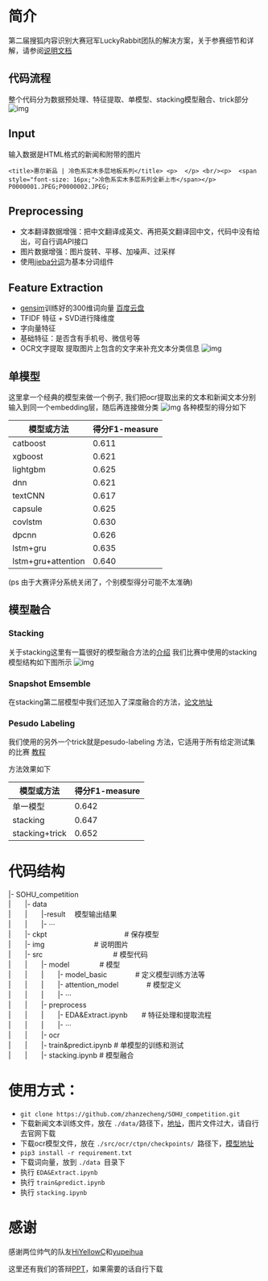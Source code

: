 # 简介
第二届搜狐内容识别大赛冠军LuckyRabbit团队的解决方案，关于参赛细节和详解，请参阅[说明文档](https://blog.csdn.net/qq_34695147/article/details/81006059)
## 代码流程
整个代码分为数据预处理、特征提取、单模型、stacking模型融合、trick部分
    ![img](img/model.png)

## Input
输入数据是HTML格式的新闻和附带的图片

    <title>惠尔新品 | 冷色系实木多层地板系列</title> <p>  </p> <br/><p>  <span style="font-size: 16px;">冷色系实木多层系列全新上市</span></p>	P0000001.JPEG;P0000002.JPEG; 
## Preprocessing
* 文本翻译数据增强：把中文翻译成英文、再把英文翻译回中文，代码中没有给出，可自行调API接口
* 图片数据增强：图片旋转、平移、加噪声、过采样
* 使用[jieba分词](https://github.com/fxsjy/jieba)为基本分词组件
## Feature Extraction
* [gensim](https://github.com/RaRe-Technologies/gensim)训练好的300维词向量 [百度云盘](https://pan.baidu.com/s/11x9jhiof7Ik0rF-3zKL3eQ)
* TFIDF 特征 + SVD进行降维度
* 字向量特征 
* 基础特征：是否含有手机号、微信号等
* OCR文字提取
    提取图片上包含的文字来补充文本分类信息
    ![img](img/ocr.png)
## 单模型
这里拿一个经典的模型来做一个例子, 我们把ocr提取出来的文本和新闻文本分别输入到同一个embedding层，随后再连接做分类
    ![img](img/example.png)
各种模型的得分如下

| 模型或方法          | 得分F1-measure                                   |
| ----------- | ---------------------------------------- 
| catboost     | 0.611                                  |
| xgboost         | 0.621                                   |
| lightgbm      | 0.625                                   |
| dnn         | 0.621|
| textCNN  |0.617|
| capsule      |0.625|
| covlstm    |0.630|    
| dpcnn    |0.626|    
| lstm+gru    |0.635|    
| lstm+gru+attention    |0.640| 
(ps 由于大赛评分系统关闭了，个别模型得分可能不太准确)
## 模型融合
### Stacking
  关于stacking这里有一篇很好的模型融合方法的[介绍](https://mlwave.com/kaggle-ensembling-guide/)
  我们比赛中使用的stacking模型结构如下图所示
  ![img](img/stacking.png)
  
### Snapshot Emsemble
   在stacking第二层模型中我们还加入了深度融合的方法，[论文地址](https://arxiv.org/abs/1704.00109)
   
### Pesudo Labeling
   我们使用的另外一个trick就是pesudo-labeling 方法，它适用于所有给定测试集的比赛 [教程](https://shaoanlu.wordpress.com/2017/04/10/a-simple-pseudo-labeling-function-implementation-in-keras/)

方法效果如下

| 模型或方法          | 得分F1-measure                                   |
| ----------- | ---------------------------------------- 
| 单一模型     | 0.642                                  |
| stacking         | 0.647                                   |
| stacking+trick      | 0.652                                   |

# 代码结构
|- SOHU_competition<br/>
|　　|- data  　　　　　　　　　<br/>
|　　|　　|-result　           模型输出结果  <br/>
|　　|　　|- ···　　　　　　　　　　<br/>
|　　|- ckpt　　　　　　　　　　　# 保存模型<br/>
|　　|- img　　　　　　　# 说明图片<br/>
|　　|- src　　　　　　　　　　# 模型代码<br/>
|　　|　　|- model　　　　 # 模型<br/>
|　　|　　|　　|- model_basic　　　　# 定义模型训练方法等　　<br/>
|　　|　　|　　|- attention_model　　　　# 模型定义　　<br/>
|　　|　　|　　|- ···　　　<br/>
|　　|　　|- preprocess　<br/>
|　　|　　|　　|- EDA&Extract.ipynb　　# 特征处理和提取流程　<br/>
|　　|　　|　　|- ···　　　<br/>
|　　|　　|- ocr　<br/>
|　　|　　|- train&predict.ipynb # 单模型的训练和测试　<br/>
|　　|　　|- stacking.ipynb #  模型融合　<br/>


# 使用方式：
* ```git clone https://github.com/zhanzecheng/SOHU_competition.git```
* 下载新闻文本训练文件，放在 ```./data/```路径下，[地址](https://pan.baidu.com/s/12WZoc2SNOrwim6RpGw6KlQ)，图片文件过大，请自行去官网下载
* 下载ocr模型文件，放在 ```./src/ocr/ctpn/checkpoints/ ```路径下，[模型地址](https://pan.baidu.com/s/1L6wx32sJEX01BEHf-ha_pw)
* ```pip3 install -r requirement.txt```
* 下载词向量，放到 ```./data ```目录下
* 执行 ```EDA&Extract.ipynb```
* 执行 ```train&predict.ipynb```
* 执行 ```stacking.ipynb```


# 感谢

感谢两位帅气的队友[HiYellowC](https://github.com/HiYellowC)和[yupeihua](https://github.com/yupeihua) 

这里还有我们的答辩[PPT](https://pan.baidu.com/s/1UF48Awpam_4gPAmyHcDYFQ)，如果需要的话自行下载 
